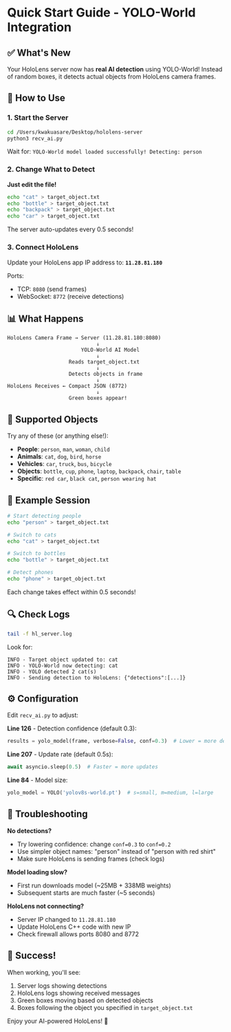 # Quick Start Guide - YOLO-World Integration

## ✅ What's New

Your HoloLens server now has **real AI detection** using YOLO-World! Instead of random boxes, it detects actual objects from HoloLens camera frames.

## 🚀 How to Use

### 1. Start the Server
```bash
cd /Users/kwakuasare/Desktop/hololens-server
python3 recv_ai.py
```

Wait for: `YOLO-World model loaded successfully! Detecting: person`

### 2. Change What to Detect

**Just edit the file!**
```bash
echo "cat" > target_object.txt
echo "bottle" > target_object.txt
echo "backpack" > target_object.txt
echo "car" > target_object.txt
```

The server auto-updates every 0.5 seconds!

### 3. Connect HoloLens

Update your HoloLens app IP address to: **`11.28.81.180`**

Ports:
- TCP: `8080` (send frames)
- WebSocket: `8772` (receive detections)

## 📊 What Happens

```
HoloLens Camera Frame → Server (11.28.81.180:8080)
                             ↓
                        YOLO-World AI Model
                             ↓
                    Reads target_object.txt
                             ↓
                    Detects objects in frame
                             ↓
HoloLens Receives ← Compact JSON (8772)
                             ↓
                    Green boxes appear!
```

## 🎯 Supported Objects

Try any of these (or anything else!):
- **People**: `person`, `man`, `woman`, `child`
- **Animals**: `cat`, `dog`, `bird`, `horse`
- **Vehicles**: `car`, `truck`, `bus`, `bicycle`
- **Objects**: `bottle`, `cup`, `phone`, `laptop`, `backpack`, `chair`, `table`
- **Specific**: `red car`, `black cat`, `person wearing hat`

## 📝 Example Session

```bash
# Start detecting people
echo "person" > target_object.txt

# Switch to cats
echo "cat" > target_object.txt

# Switch to bottles
echo "bottle" > target_object.txt

# Detect phones
echo "phone" > target_object.txt
```

Each change takes effect within 0.5 seconds!

## 🔍 Check Logs

```bash
tail -f hl_server.log
```

Look for:
```
INFO - Target object updated to: cat
INFO - YOLO-World now detecting: cat
INFO - YOLO detected 2 cat(s)
INFO - Sending detection to HoloLens: {"detections":[...]}
```

## ⚙️ Configuration

Edit `recv_ai.py` to adjust:

**Line 126** - Detection confidence (default 0.3):
```python
results = yolo_model(frame, verbose=False, conf=0.3)  # Lower = more detections
```

**Line 207** - Update rate (default 0.5s):
```python
await asyncio.sleep(0.5)  # Faster = more updates
```

**Line 84** - Model size:
```python
yolo_model = YOLO('yolov8s-world.pt')  # s=small, m=medium, l=large
```

## 🐛 Troubleshooting

**No detections?**
- Try lowering confidence: change `conf=0.3` to `conf=0.2`
- Use simpler object names: "person" instead of "person with red shirt"
- Make sure HoloLens is sending frames (check logs)

**Model loading slow?**
- First run downloads model (~25MB + 338MB weights)
- Subsequent starts are much faster (~5 seconds)

**HoloLens not connecting?**
- Server IP changed to `11.28.81.180`
- Update HoloLens C++ code with new IP
- Check firewall allows ports 8080 and 8772

## 🎉 Success!

When working, you'll see:
1. Server logs showing detections
2. HoloLens logs showing received messages
3. Green boxes moving based on detected objects
4. Boxes following the object you specified in `target_object.txt`

Enjoy your AI-powered HoloLens! 🚀

